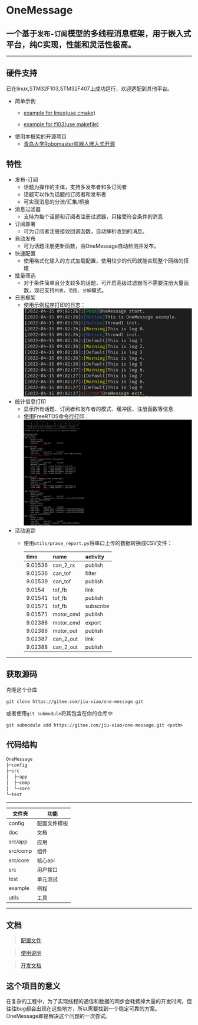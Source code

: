 # OneMessage
一个基于`发布-订阅`模型的多线程消息框架，用于嵌入式平台，纯C实现，性能和灵活性极高。
---
---
## 硬件支持
已在linux,STM32F103,STM32F407上成功运行，欢迎适配到其他平台。
* 简单示例
    * [example for linux(use cmake)](https://gitee.com/jiu-xiao/msg-example.git)

    * [example for f103(use makefile)](https://gitee.com/jiu-xiao/om-example-mcu.git)
* 使用本框架的开源项目
    * [青岛大学Robomaster机器人嵌入式开源](https://gitee.com/qdu-rm-2022/qdu-rm-mcu)

## 特性
* 发布-订阅
    * 话题为操作的主体，支持多发布者和多订阅者
    * 话题可以作为话题的订阅者和发布者
    * 可实现消息的分流/汇集/桥接
* 消息过滤器
    * 支持为每个话题和订阅者注册过滤器，只接受符合条件的消息
* 订阅部署
    * 可为订阅者注册接收回调函数，自动解析收到的消息。
* 自动发布
    * 可为话题注册更新函数，由OneMessage自动检测并发布。
* 快速配置
    * 使用格式化输入的方式加载配置，使用较少的代码就能实现整个网络的搭建
* 批量筛选
    * 对于条件简单且分支较多的话题，可开启高级过滤器而不需要注册大量函数，现已支持`列表`、`范围`、`分解`模式。
* 日志框架
    * 使用示例程序打印的日志：![效果](img/log.png)
* 统计信息打印
    * 显示所有话题、订阅者和发布者的模式、缓冲区、注册函数等信息
    * 使用FreeRTOS命令行打印：![效果](img/cli.png)
* 活动追踪
    * 使用`utils/prase_report.py`将串口上传的数据转换成CSV文件：

        | time    | name      | activity  |
        | ------- | --------- | --------- |
        | 9.01536 | can_2_rx  | publish   |
        | 9.01536 | can_tof   | filter    |
        | 9.01539 | can_tof   | publish   |
        | 9.0154  | tof_fb    | link      |
        | 9.01541 | tof_fb    | publish   |
        | 9.01571 | tof_fb    | subscribe |
        | 9.01571 | motor_cmd | publish   |
        | 9.02386 | motor_cmd | export    |
        | 9.02386 | motor_out | publish   |
        | 9.02387 | can_2_out | link      |
        | 9.02388 | can_2_out | publish   |


-------
## 获取源码
克隆这个仓库
```
git clone https://gitee.com/jiu-xiao/one-message.git
```
或者使用`git submodule`将其包含在你的仓库中
```
git submodule add https://gitee.com/jiu-xiao/one-message.git <path>
```
## 代码结构
```
OneMessage
├─config
├─src
│  ├─app
│  ├─comp
│  └─core
└─test
```
****
| 文件夹   | 功能         |
| -------- | ------------ |
| config   | 配置文件模板 |
| doc      | 文档         |
| src/app  | 应用         |
| src/comp | 组件         |
| src/core | 核心api      |
| src      | 用户接口     |
| test     | 单元测试     |
| example  | 例程         |
| utils    | 工具         |
****
## 文档
> [配置文件](doc/config.md)

> [使用说明](doc/user.md)

> [开发文档](doc/dev.md)
## 这个项目的意义
在复杂的工程中，为了实现线程的通信和数据的同步会耗费掉大量的开发时间，但往往bug都会出现在这些地方，所以需要找到一个稳定可靠的方案。OneMessage即是解决这个问题的一次尝试。
